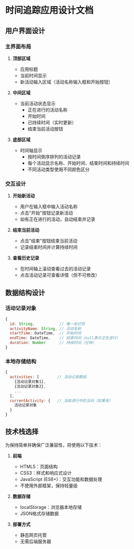 # 时间追踪应用设计文档

## 用户界面设计

### 主界面布局
1. **顶部区域**
   - 应用标题
   - 当前时间显示
   - 新活动输入区域（活动名称输入框和开始按钮）

2. **中间区域**
   - 当前活动状态显示
     - 正在进行的活动名称
     - 开始时间
     - 已持续时间（实时更新）
     - 结束当前活动按钮

3. **底部区域**
   - 时间轴显示
     - 按时间倒序排列的活动记录
     - 每个活动显示名称、开始时间、结束时间和持续时间
     - 不同活动类型使用不同颜色区分

### 交互设计
1. **开始新活动**
   - 用户在输入框中输入活动名称
   - 点击"开始"按钮记录新活动
   - 如有正在进行的活动，自动结束并记录

2. **结束当前活动**
   - 点击"结束"按钮结束当前活动
   - 记录结束时间并计算持续时间

3. **查看历史记录**
   - 在时间轴上滚动查看过去的活动记录
   - 点击活动记录可查看详情（但不可修改）

## 数据结构设计

### 活动记录对象
```javascript
{
  id: String,           // 唯一标识符
  activityName: String, // 活动名称
  startTime: DateTime,  // 开始时间
  endTime: DateTime,    // 结束时间（null表示正在进行）
  duration: Number      // 持续时间（分钟）
}
```

### 本地存储结构
```javascript
{
  activities: [        // 活动记录数组
    {活动记录对象1},
    {活动记录对象2},
    ...
  ],
  currentActivity: {   // 当前进行中的活动（如果有）
    活动记录对象
  }
}
```

## 技术栈选择

为保持简单并确保广泛兼容性，将使用以下技术：

1. **前端**
   - HTML5：页面结构
   - CSS3：样式和响应式设计
   - JavaScript (ES6+)：交互功能和数据处理
   - 不使用外部框架，保持轻量级

2. **数据存储**
   - localStorage：浏览器本地存储
   - JSON格式存储数据

3. **部署方式**
   - 静态网页托管
   - 无需后端服务器
